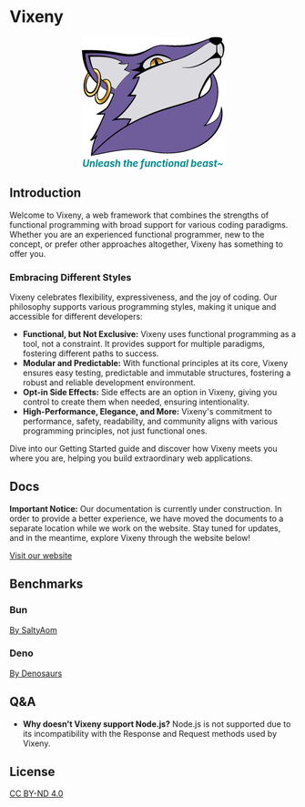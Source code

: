 # Vixeny

<p align="center">
  <img src="misc/logo.png" alt="Vixeny Logo" style="max-width: 100%;">
  <br>
  <b style="font-size:1.2em; font-style:italic; color:darkcyan;">Unleash the functional beast~</b>
</p>

## Introduction

Welcome to Vixeny, a web framework that combines the strengths of functional programming with broad support for various coding paradigms. Whether you are an experienced functional programmer, new to the concept, or prefer other approaches altogether, Vixeny has something to offer you.

### Embracing Different Styles

Vixeny celebrates flexibility, expressiveness, and the joy of coding. Our philosophy supports various programming styles, making it unique and accessible for different developers:

- **Functional, but Not Exclusive:** Vixeny uses functional programming as a tool, not a constraint. It provides support for multiple paradigms, fostering different paths to success.
- **Modular and Predictable:** With functional principles at its core, Vixeny ensures easy testing, predictable and immutable structures, fostering a robust and reliable development environment.
- **Opt-in Side Effects:** Side effects are an option in Vixeny, giving you control to create them when needed, ensuring intentionality.
- **High-Performance, Elegance, and More:** Vixeny's commitment to performance, safety, readability, and community aligns with various programming principles, not just functional ones.

Dive into our Getting Started guide and discover how Vixeny meets you where you are, helping you build extraordinary web applications.

## Docs

**Important Notice:** Our documentation is currently under construction. In order to provide a better experience, we have moved the documents to a separate location while we work on the website. Stay tuned for updates, and in the meantime, explore Vixeny through the website below!

[Visit our website](https://vixeny.dev/)

## Benchmarks

### Bun
[By SaltyAom](https://github.com/SaltyAom/bun-http-framework-benchmark)

### Deno
[By Denosaurs](https://github.com/denosaurs/bench)

## Q&A

- **Why doesn't Vixeny support Node.js?**
  Node.js is not supported due to its incompatibility with the Response and Request methods used by Vixeny.

## License

[CC BY-ND 4.0](https://creativecommons.org/licenses/by-nd/4.0/legalcode.txt)

